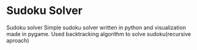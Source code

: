 # Sudoku Solver 
Sudoku solver 
Simple sudoku solver written in python and visualization made in pygame.
Used backtracking algorithm to solve sudoku(recursive aproach)
